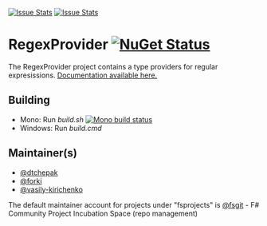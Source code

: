 [![Issue Stats](http://issuestats.com/github/fsProjects/FSharp.Text.RegexProvider/badge/issue)](http://issuestats.com/github/fsProjects/FSharp.Text.RegexProvider)
[![Issue Stats](http://issuestats.com/github/fsProjects/FSharp.Text.RegexProvider/badge/pr)](http://issuestats.com/github/fsProjects/FSharp.Text.RegexProvider)

RegexProvider [![NuGet Status](http://img.shields.io/nuget/v/RegexProvider.svg?style=flat)](https://www.nuget.org/packages/FSharp.Text.RegexProvider/)
=============

The RegexProvider project contains a type providers for regular expresissions. <a href="http://fsprojects.github.io/FSharp.Text.RegexProvider" target="_blank">Documentation available here.</a>

## Building

* Mono: Run *build.sh*  [![Mono build status](https://travis-ci.org/fsProjects/FSharp.Text.RegexProvider.png)](https://travis-ci.org/fsProjects/FSharp.Text.RegexProvider)
* Windows: Run *build.cmd* 

## Maintainer(s)

- [@dtchepak](https://github.com/dtchepak)
- [@forki](https://github.com/forki)
- [@vasily-kirichenko](https://github.com/vasily-kirichenko)

The default maintainer account for projects under "fsprojects" is [@fsgit](https://github.com/fsgit) - F# Community Project Incubation Space (repo management)
